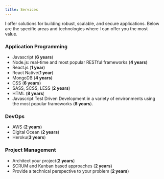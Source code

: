 ```yaml
---
title: Services
---
```


I  offer solutions for building robust, scalable, and secure applications. Below are the specific areas and technologies where I can offer you the most value.

### Application Programming 
- Javascript (**6 years**)
- Node.js: real-time and most popular RESTful frameworks (**4 years**)
- React.js (**1 year**)
- React Native(**1 year**)
- MongoDB (**4 years**)
- CSS (**6 years**)
- SASS, SCSS, LESS (**2 years**)
- HTML (**8 years**)
- Javascript Test Driven Development in a variety of environments using the most popular frameworks (**6 years**).

### DevOps 
- AWS (**2 years**)
- Digital Ocean (**2 years**)
- Heroku(**3 years**)

### Project Management 
- Architect your project(**2 years**)
- SCRUM and Kanban based approaches (**2 years**)
- Provide a technical perspective to your problem (**2 years**)


